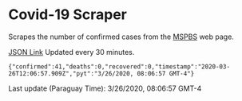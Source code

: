 # Covid-19 Scraper

Scrapes the number of confirmed cases from the [MSPBS](https://www.mspbs.gov.py/covid-19.php) web page.

[JSON Link](https://jmayalag.github.io/covid19-scrape/cases.json)
Updated every 30 minutes.
```
{"confirmed":41,"deaths":0,"recovered":0,"timestamp":"2020-03-26T12:06:57.909Z","pyt":"3/26/2020, 08:06:57 GMT-4"}
```
Last update (Paraguay Time): 3/26/2020, 08:06:57 GMT-4
